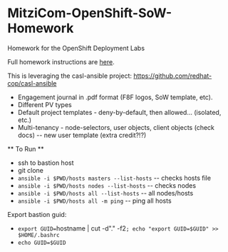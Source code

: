 # MitziCom-OpenShift-SoW-Homework
Homework for the OpenShift Deployment Labs

Full homework instructions are [here](https://www.opentlc.com/labs/ocp_advanced_deployment/08_1_Assignment_Lab.html).

This is leveraging the casl-ansible project: https://github.com/redhat-cop/casl-ansible

* Engagement journal in .pdf format (F8F logos, SoW template, etc).
* Different PV types
* Default project templates - deny-by-default, then allowed... (isolated, etc.)
* Multi-tenancy - node-selectors, user objects, client objects (check docs) -- new user template (extra credit?!?)

** To Run **

* ssh to bastion host
* git clone
* `ansible -i $PWD/hosts masters --list-hosts` -- checks hosts file
* `ansible -i $PWD/hosts nodes --list-hosts` -- checks nodes
* `ansible -i $PWD/hosts all --list-hosts` -- all nodes/hosts
* `ansible -i $PWD/hosts all -m ping` -- ping all hosts

Export bastion guid:

* `export GUID=`hostname | cut -d"." -f2`; echo "export GUID=$GUID" >> $HOME/.bashrc`
* `echo GUID=$GUID`
